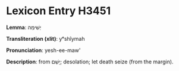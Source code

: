 # Lexicon Entry H3451

**Lemma**: יְשִׁימַה

**Transliteration (xlit)**: yᵉshîymah

**Pronunciation**: yesh-ee-maw'

**Description**:
from יָשַׁם; desolation; let death seize (from the margin).
